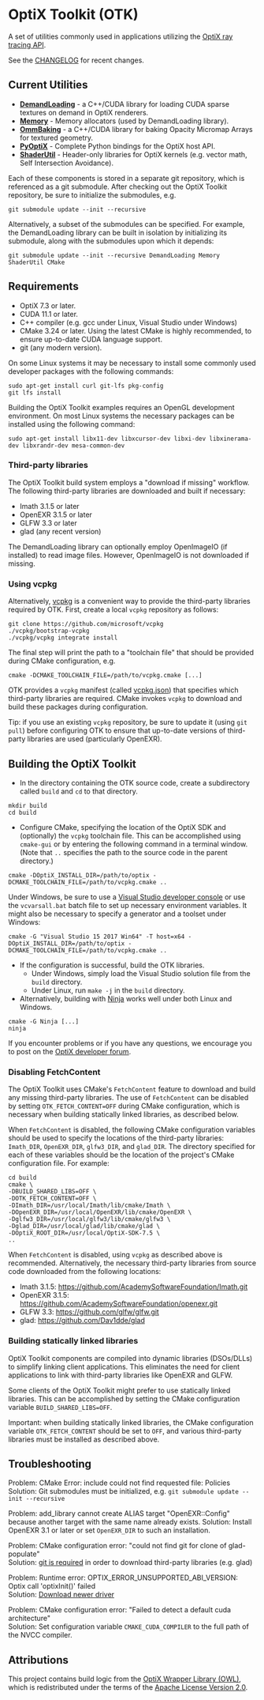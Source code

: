 
# OptiX Toolkit (OTK)

A set of utilities commonly used in applications utilizing the [OptiX ray tracing API](https://developer.nvidia.com/rtx/ray-tracing/optix).

See the [CHANGELOG](CHANGELOG.md) for recent changes.

## Current Utilities
- **[DemandLoading](https://github.com/NVIDIA/otk-demand-loading)** -  a C++/CUDA library for loading CUDA sparse textures on demand in OptiX renderers.
- **[Memory](https://github.com/NVIDIA/otk-memory)** - Memory allocators (used by DemandLoading library).
- **[OmmBaking](https://github.com/NVIDIA/otk-omm-baking)** - a C++/CUDA library for baking Opacity Micromap Arrays for textured geometry.
- **[PyOptiX](https://github.com/NVIDIA/otk-pyoptix)** - Complete Python bindings for the OptiX host API.
- **[ShaderUtil](https://github.com/NVIDIA/otk-shader-util)** - Header-only libraries for OptiX kernels (e.g. vector math, Self Intersection Avoidance).

Each of these components is stored in a separate git repository, which is referenced as a git submodule.
After checking out the OptiX Toolkit repository, be sure to initialize the submodules, e.g.
```
git submodule update --init --recursive
```
Alternatively, a subset of the submodules can be specified.  For example, the DemandLoading library
can be built in isolation by initializing its submodule, along with the submodules upon which it depends:
```
git submodule update --init --recursive DemandLoading Memory ShaderUtil CMake
```

## Requirements

- OptiX 7.3 or later.
- CUDA 11.1 or later.
- C++ compiler (e.g. gcc under Linux, Visual Studio under Windows)
- CMake 3.24 or later.  Using the latest CMake is highly recommended, to ensure up-to-date CUDA
language support.
- git (any modern version).

On some Linux systems it may be necessary to install some commonly used developer packages with the following commands:
```
sudo apt-get install curl git-lfs pkg-config
git lfs install
```
Building the OptiX Toolkit examples requires an OpenGL development environment.  On most Linux systems the necessary packages can be installed using the following command:
```
sudo apt-get install libx11-dev libxcursor-dev libxi-dev libxinerama-dev libxrandr-dev mesa-common-dev 
```

### Third-party libraries

The OptiX Toolkit build system employs a "download if missing" workflow.  The following third-party libraries
are downloaded and built if necessary:
- Imath 3.1.5 or later
- OpenEXR 3.1.5 or later
- GLFW 3.3 or later
- glad (any recent version)

The DemandLoading library can optionally employ OpenImageIO (if installed) to read image files.
However, OpenImageIO is not downloaded if missing.

### Using vcpkg

Alternatively, [vcpkg](https://github.com/microsoft/vcpkg) is a convenient way to provide the third-party libraries required by OTK.
First, create a local `vcpkg` repository as follows:
```
git clone https://github.com/microsoft/vcpkg
./vcpkg/bootstrap-vcpkg
./vcpkg/vcpkg integrate install
```
The final step will print the path to a "toolchain file" that should be provided during CMake configuration, e.g.
```
cmake -DCMAKE_TOOLCHAIN_FILE=/path/to/vcpkg.cmake [...]
```
OTK provides a `vcpkg` manifest (called [vcpkg.json](https://github.com/NVIDIA/optix-toolkit/blob/master/vcpkg.json))
that specifies which third-party libraries are required.  CMake invokes `vcpkg` to download and
build these packages during configuration.

Tip: if you use an existing `vcpkg` repository, be sure to update it (using `git pull`) before configuring OTK to ensure 
that up-to-date versions of third-party libraries are used (particularly OpenEXR).

## Building the OptiX Toolkit

- In the directory containing the OTK source code, create a subdirectory called `build` and `cd` to that directory.
```
mkdir build
cd build
```
- Configure CMake, specifying the location of the OptiX SDK and (optionally) the `vcpkg` toolchain file.  This can be accomplished using `cmake-gui` or by entering the following command in a terminal window.  (Note that `..` specifies the path to the source code in the parent directory.)
```
cmake -DOptiX_INSTALL_DIR=/path/to/optix -DCMAKE_TOOLCHAIN_FILE=/path/to/vcpkg.cmake ..
```
Under Windows, be sure to use a 
[Visual Studio developer console](https://learn.microsoft.com/en-us/visualstudio/ide/reference/command-prompt-powershell)
or use the `vcvarsall.bat` batch file to set up necessary environment variables.  It might also be
necessary to specify a generator and a toolset under Windows:
```
cmake -G "Visual Studio 15 2017 Win64" -T host=x64 -DOptiX_INSTALL_DIR=/path/to/optix -DCMAKE_TOOLCHAIN_FILE=/path/to/vcpkg.cmake ..
```
- If the configuration is successful, build the OTK libraries.
  * Under Windows, simply load the Visual Studio solution file from the `build` directory.  
  * Under Linux, run `make -j` in the `build` directory.
- Alternatively, building with [Ninja](https://ninja-build.org/) works well under both Linux and Windows.
```
cmake -G Ninja [...]
ninja
```

If you encounter problems or if you have any questions, we encourage you to post on the [OptiX developer forum](https://forums.developer.nvidia.com/c/gaming-and-visualization-technologies/visualization/optix/167).

### Disabling FetchContent

The OptiX Toolkit uses CMake's `FetchContent` feature to download and build any missing third-party libraries.
The use of `FetchContent` can be disabled by setting `OTK_FETCH_CONTENT=OFF` during CMake configuration,
which is necessary when building statically linked libraries, as described below.

When `FetchContent` is disabled, the following CMake configuration variables should be used to
specify the locations of the third-party libraries: `Imath_DIR`, `OpenEXR_DIR`, `glfw3_DIR`, and
`glad_DIR`.  The directory specified for each of these variables should be the location of the
project's CMake configuration file.  For example:
```
cd build
cmake \
-DBUILD_SHARED_LIBS=OFF \
-DOTK_FETCH_CONTENT=OFF \
-DImath_DIR=/usr/local/Imath/lib/cmake/Imath \
-DOpenEXR_DIR=/usr/local/OpenEXR/lib/cmake/OpenEXR \
-Dglfw3_DIR=/usr/local/glfw3/lib/cmake/glfw3 \
-Dglad_DIR=/usr/local/glad/lib/cmake/glad \
-DOptiX_ROOT_DIR=/usr/local/OptiX-SDK-7.5 \
..
```
When `FetchContent` is disabled, using `vcpkg` as described above is recommended.  Alternatively,
the necessary third-party libraries from source code downloaded from the following locations:

- Imath 3.1.5: https://github.com/AcademySoftwareFoundation/Imath.git
- OpenEXR 3.1.5: https://github.com/AcademySoftwareFoundation/openexr.git
- GLFW 3.3: https://github.com/glfw/glfw.git
- glad: https://github.com/Dav1dde/glad

### Building statically linked libraries

OptiX Toolkit components are compiled into dynamic libraries (DSOs/DLLs) to simplify linking client
applications.  This eliminates the need for client applications to link with third-party libraries
like OpenEXR and GLFW.

Some clients of the OptiX Toolkit might prefer to use statically linked libraries.  This can be accomplished
by setting the CMake configuration variable `BUILD_SHARED_LIBS=OFF`.

Important: when building statically linked libraries, the CMake configuration variable
`OTK_FETCH_CONTENT` should be set to `OFF`, and various third-party libraries must be installed as
described above.

## Troubleshooting

Problem: CMake Error: include could not find requested file: Policies
Solution: Git submodules must be initialized, e.g. `git submodule update --init --recursive`

Problem: add_library cannot create ALIAS target "OpenEXR::Config" because another target with the same name already exists.
Solution: Install OpenEXR 3.1 or later or set `OpenEXR_DIR` to such an installation.

Problem: CMake configuration error: "could not find git for clone of glad-populate" <br>
Solution: [git is required](https://git-scm.com/download) in order to download third-party libraries (e.g. glad)

Problem: Runtime error: OPTIX_ERROR_UNSUPPORTED_ABI_VERSION: Optix call 'optixInit()' failed <br>
Solution: [Download newer driver](https://www.nvidia.com/download)

Problem: CMake configuration error: "Failed to detect a default cuda architecture" <br>
Solution: Set configuration variable `CMAKE_CUDA_COMPILER` to the full path of the NVCC compiler.

## Attributions

This project contains build logic from the
[OptiX Wrapper Library (OWL)](https://github.com/owl-project/owl),
which is redistributed under the terms of the
[Apache License Version 2.0](https://github.com/owl-project/owl/blob/master/LICENSE).
